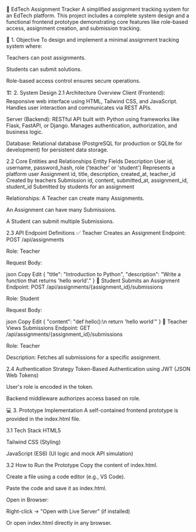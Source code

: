 📘 EdTech Assignment Tracker
A simplified assignment tracking system for an EdTech platform. This project includes a complete system design and a functional frontend prototype demonstrating core features like role-based access, assignment creation, and submission tracking.

🧩 1. Objective
To design and implement a minimal assignment tracking system where:

Teachers can post assignments.

Students can submit solutions.

Role-based access control ensures secure operations.

🏗️ 2. System Design
2.1 Architecture Overview
Client (Frontend):
Responsive web interface using HTML, Tailwind CSS, and JavaScript. Handles user interaction and communicates via REST APIs.

Server (Backend):
RESTful API built with Python using frameworks like Flask, FastAPI, or Django. Manages authentication, authorization, and business logic.

Database:
Relational database (PostgreSQL for production or SQLite for development) for persistent data storage.

2.2 Core Entities and Relationships
Entity	Fields	Description
User	id, username, password_hash, role ('teacher' or 'student')	Represents a platform user
Assignment	id, title, description, created_at, teacher_id	Created by teachers
Submission	id, content, submitted_at, assignment_id, student_id	Submitted by students for an assignment

Relationships:
A Teacher can create many Assignments.

An Assignment can have many Submissions.

A Student can submit multiple Submissions.

2.3 API Endpoint Definitions
✅ Teacher Creates an Assignment
Endpoint: POST /api/assignments

Role: Teacher

Request Body:

json
Copy
Edit
{
  "title": "Introduction to Python",
  "description": "Write a function that returns 'hello world'."
}
📝 Student Submits an Assignment
Endpoint: POST /api/assignments/{assignment_id}/submissions

Role: Student

Request Body:

json
Copy
Edit
{
  "content": "def hello():\n  return 'hello world'"
}
📂 Teacher Views Submissions
Endpoint: GET /api/assignments/{assignment_id}/submissions

Role: Teacher

Description: Fetches all submissions for a specific assignment.

2.4 Authentication Strategy
Token-Based Authentication using JWT (JSON Web Tokens)

User's role is encoded in the token.

Backend middleware authorizes access based on role.

💻 3. Prototype Implementation
A self-contained frontend prototype is provided in the index.html file.

3.1 Tech Stack
HTML5

Tailwind CSS (Styling)

JavaScript (ES6) (UI logic and mock API simulation)

3.2 How to Run the Prototype
Copy the content of index.html.

Create a file using a code editor (e.g., VS Code).

Paste the code and save it as index.html.

Open in Browser:

Right-click → "Open with Live Server" (if installed)

Or open index.html directly in any browser.
